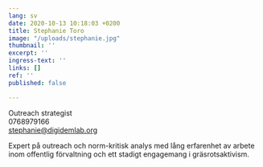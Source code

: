 ```yaml
---
lang: sv
date: 2020-10-13 10:18:03 +0200
title: Stephanie Toro
image: "/uploads/stephanie.jpg"
thumbnail: ''
excerpt: ''
ingress-text: ''
links: []
ref: ''
published: false

---
```

Outreach strategist  
0768979166  
stephanie@digidemlab.org  
  
Expert på outreach och norm-kritisk analys med lång erfarenhet av arbete inom offentlig förvaltning och ett stadigt engagemang i gräsrotsaktivism.